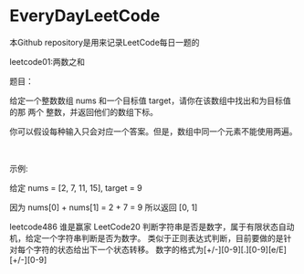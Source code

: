 # EveryDayLeetCode
本Github repository是用来记录LeetCode每日一题的

leetcode01:两数之和

题目：

给定一个整数数组 nums 和一个目标值 target，请你在该数组中找出和为目标值的那 两个 整数，并返回他们的数组下标。

你可以假设每种输入只会对应一个答案。但是，数组中同一个元素不能使用两遍。

 

示例:

给定 nums = [2, 7, 11, 15], target = 9

因为 nums[0] + nums[1] = 2 + 7 = 9
所以返回 [0, 1]

leetcode486 谁是赢家
LeetCode20 判断字符串是否是数字，属于有限状态自动机，给定一个字符串判断是否为数字。
           类似于正则表达式判断，目前要做的是针对每个字符的状态给出下一个状态转移。
           数字的格式为[+/-][0-9][.][0-9][e/E][+/-][0-9]
